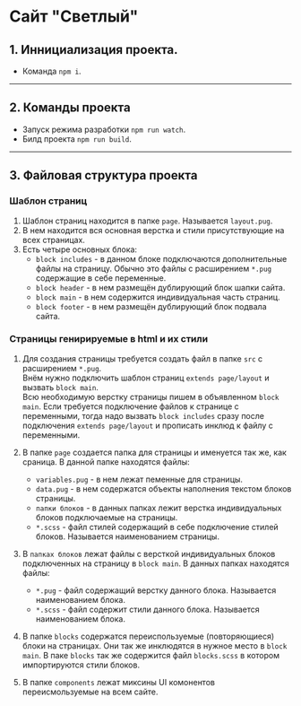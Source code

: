 # Сайт "Светлый"

## 1. Иннициализация проекта.
- Команда `npm i`.
***

## 2. Команды проекта
- Запуск режима разработки `npm run watch`.  
- Билд проекта `npm run build`.
***

## 3. Файловая структура проекта

### Шаблон страниц
1. Шаблон страниц находится в папке `page`. Называется `layout.pug`.
2. В нем находится вся основная верстка и стили присутствующие на всех страницах.
3. Есть четыре основных блока:
   - `block includes` - в данном блоке подключаются дополнительные файлы на страницу. Обычно это файлы с расширением `*.pug` содержащие в себе переменные.
   - `block header` - в нем размещён дублирующий блок шапки сайта.
   - `block main` - в нем содержится индивидуальная часть страниц.
   - `block footer` - в нем размещён дублирующий блок подвала сайта.

### Страницы генирируемые в html и их стили
1. Для создания страницы требуется создать файл в папке `src` с расширением `*.pug`.  
Внём нужно подключить шаблон страниц `extends page/layout` и вызвать `block main`.  
Всю необходимую верстку страницы пишем в объявленном `block main`. Если требуется подключение файлов к странице с переменными, тогда надо вызвать `block includes` сразу после подключения `extends page/layout` и прописать инклюд к файлу с переменными.

2. В папке `page` создается папка для страницы и именуется так же, как сраница. В данной папке находятся файлы:
   - `variables.pug` - в нем лежат пеменные для страницы.
   - `data.pug` - в нем содержатся объекты наполнения текстом блоков страницы.
   - `папки блоков` - в данных папках лежит верстка индивидуальных блоков подключаемые на страницы.
   - `*.scss` - файл стилей содержащий в себе подключение стилей блоков. Называется наименованием страницы.
    
3. В `папках блоков` лежат файлы с версткой индивидуальных блоков подключенных на страницу в `block main`. В данных папках находятся файлы:
   - `*.pug` - файл содержащий верстку данного блока. Называется наименованием блока.
   - `*.scss` - файл содержит стили данного блока. Называется наименованием блока.

4. В папке `blocks` содержатся переиспользуемые (повторяющиеся) блоки на страницах. Они так же инклюдятся в нужное место в `block main`. В паке `blocks` так же содержится файл `blocks.scss` в котором импортируются стили блоков.

5. В папке `components` лежат миксины UI комонентов переисмользуемые на всем сайте.
